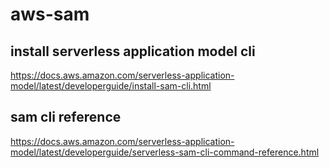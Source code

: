 # aws-sam

## install serverless application model cli
https://docs.aws.amazon.com/serverless-application-model/latest/developerguide/install-sam-cli.html

## sam cli reference
https://docs.aws.amazon.com/serverless-application-model/latest/developerguide/serverless-sam-cli-command-reference.html
